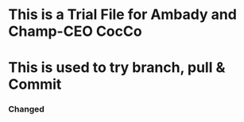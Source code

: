 # This is a Trial File for Ambady and Champ-CEO CocCo
# This is used to try branch, pull & Commit
### Changed